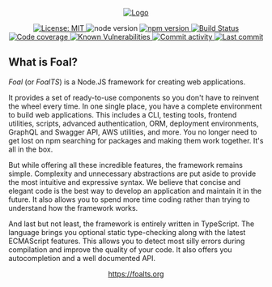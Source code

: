 <p align="center">
  <a href="https://foalts.org" target="blank">
    <img src="https://raw.githubusercontent.com/FoalTS/foal/master/docs/static/img/logo.png" alt="Logo" />
  </a>
  <br>
</p>

<p align="center">
  <a href="https://github.com/FoalTS/foal/blob/master/LICENSE">
    <img src="https://img.shields.io/badge/License-MIT-blue.svg" alt="License: MIT">
  </a>
  <img src="https://img.shields.io/badge/node-%3E%3D10-brightgreen.svg" alt="node version">
  <a href="https://badge.fury.io/js/%40foal%2Ftypestack">
    <img src="https://badge.fury.io/js/%40foal%2Ftypestack.svg" alt="npm version">
  </a>
  <a href="https://github.com/FoalTS/foal/actions">
    <img src="https://github.com/FoalTS/foal/workflows/Test/badge.svg" alt="Build Status">
  </a>
  <a href="https://codecov.io/github/FoalTS/foal">
    <img src="https://codecov.io/gh/FoalTS/foal/branch/master/graphs/badge.svg" alt="Code coverage">
  </a>
  <a href="https://snyk.io/test/npm/@foal/typestack">
    <img src="https://snyk.io/test/npm/@foal/typestack/badge.svg" alt="Known Vulnerabilities">
  </a>
  <a href="https://github.com/FoalTS/foal/commits/master">
    <img src="https://img.shields.io/github/commit-activity/y/FoalTS/foal.svg" alt="Commit activity">
  </a>
  <a href="https://github.com/FoalTS/foal/commits/master">
    <img src="https://img.shields.io/github/last-commit/FoalTS/foal.svg" alt="Last commit">
  </a>
</p>

## What is Foal?

*Foal* (or *FoalTS*) is a Node.JS framework for creating web applications.

It provides a set of ready-to-use components so you don't have to reinvent the wheel every time. In one single place, you have a complete environment to build web applications. This includes a CLI, testing tools, frontend utilities, scripts, advanced authentication, ORM, deployment environments, GraphQL and Swagger API, AWS utilities, and more. You no longer need to get lost on npm searching for packages and making them work together. It's all in the box.

But while offering all these incredible features, the framework remains simple. Complexity and unnecessary abstractions are put aside to provide the most intuitive and expressive syntax. We believe that concise and elegant code is the best way to develop an application and maintain it in the future. It also allows you to spend more time coding rather than trying to understand how the framework works.

And last but not least, the framework is entirely written in TypeScript. The language brings you optional static type-checking along with the latest ECMAScript features. This allows you to detect most silly errors during compilation and improve the quality of your code. It also offers you autocompletion and a well documented API.

<p align="center">
  <a href="https://foalts.org">https://foalts.org</a>
</p>
